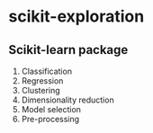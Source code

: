 scikit-exploration
==================

Scikit-learn package
--------------------

1. Classification  
2. Regression
3. Clustering  
4. Dimensionality reduction  
5. Model selection  
6. Pre-processing  
